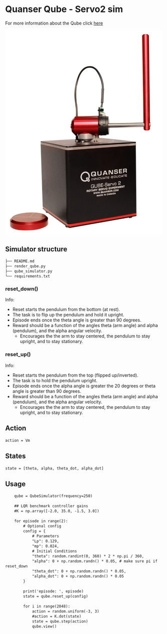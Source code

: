 # Quanser Qube - Servo2 sim
For more information about the Qube click [here](https://www.quanser.com/products/qube-servo-2/)

![](img/QUBE-Servo_2_angled_pendulum.jpg)

## Simulator structure
```
├── README.md
├── render_qube.py
├── qube_simulator.py
└── requirements.txt
```

### reset_down()
Info:

- Reset starts the pendulum from the bottom (at rest).
- The task is to flip up the pendulum and hold it upright.
- Episode ends once the theta angle is greater than 90 degrees.
- Reward should be a function of the angles theta (arm angle) and alpha (pendulum), and the alpha angular velocity.
    - Encourages the the arm to stay centered, the pendulum to stay upright, and to stay stationary.


### reset_up()
Info:

- Reset starts the pendulum from the top (flipped up/inverted).
- The task is to hold the pendulum upright.
- Episode ends once the alpha angle is greater the 20 degrees or theta angle is greater than 90 degrees.
- Reward should be a function of the angles theta (arm angle) and alpha (pendulum), and the alpha angular velocity.
    - Encourages the the arm to stay centered, the pendulum to stay upright, and to stay stationary.

## Action
`action = Vm`

## States
`state = [theta, alpha, theta_dot, alpha_dot]`

## Usage

```
    qube = QubeSimulator(frequency=250)

    ## LQR benchmark controller gains
    #K = np.array([-2.0, 35.0, -1.5, 3.0])
    
    for episode in range(2):
        # Optional config
        config = {
            # Parameters
            "Lp": 0.129,
            "mp": 0.024,
            # Initial Conditions
            "theta": random.randint(0, 360) * 2 * np.pi / 360,
            "alpha": 0 + np.random.randn() * 0.05, # make sure pi if reset_down
            "theta_dot": 0 + np.random.randn() * 0.05,
            "alpha_dot": 0 + np.random.randn() * 0.05
        }

        print('episode: ', episode)
        state = qube.reset_up(config)
        
        for i in range(2048):
            action = random.uniform(-3, 3)
            #action = K.dot(state)
            state = qube.step(action)
            qube.view()
```
